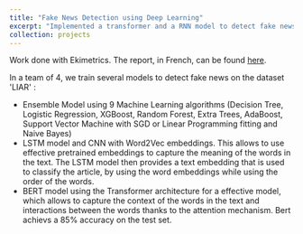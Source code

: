 ```yaml
---
title: "Fake News Detection using Deep Learning"
excerpt: "Implemented a transformer and a RNN model to detect fake news in news articles"
collection: projects
---
```

Work done with Ekimetrics. The report, in French, can be found [here](https://thomasloux.github.io/files/fake-news-detection.pdf).

In a team of 4, we train several models to detect fake news on the dataset 'LIAR' :
- Ensemble Model using 9 Machine Learning algorithms (Decision Tree, Logistic Regression, XGBoost, Random Forest, Extra Trees, AdaBoost, Support Vector Machine with SGD or Linear Programming fitting and Naive Bayes)
- LSTM model and CNN with Word2Vec embeddings. This allows to use effective pretrained embeddings to capture the meaning of the words in the text. The LSTM model then provides a text embedding that is used to classify the article, by using the word embeddings while using the order of the words.
- BERT model using the Transformer architecture for a effective model, which allows to capture the context of the words in the text and interactions between the words thanks to the attention mechanism. Bert achievs a 85% accuracy on the test set.